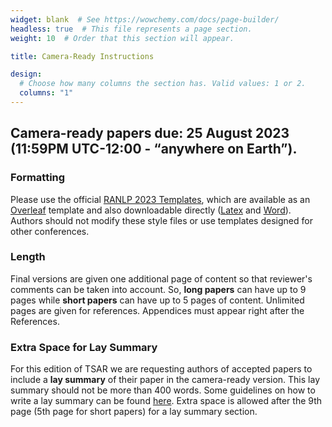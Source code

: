 ```yaml
---
widget: blank  # See https://wowchemy.com/docs/page-builder/
headless: true  # This file represents a page section.
weight: 10  # Order that this section will appear.

title: Camera-Ready Instructions

design:
  # Choose how many columns the section has. Valid values: 1 or 2.
  columns: "1"
---
```


## Camera-ready papers due: 25 August 2023 (11:59PM UTC-12:00 - “anywhere on Earth”).

### Formatting

Please use the official [RANLP 2023 Templates](http://ranlp.org/ranlp2023/index.php/submissions/), which are available as an [Overleaf](https://www.overleaf.com/latex/templates/instructions-for-ranlp-2023-proceedings/dwjrqsgfrrgm) template and also downloadable directly ([Latex](http://ranlp.org/ranlp2023/Templates/ranlp2023-LaTeX.zip) and [Word](http://ranlp.org/ranlp2023/Templates/ranlp2023-word.docx)). Authors should not modify these style files or use templates designed for other conferences.

### Length

Final versions are given one additional page of content so that reviewer's comments can be taken into account. So, **long papers** can have up to 9 pages while **short papers** can have up to 5 pages of content. 
Unlimited pages are given for references.
Appendices must appear right after the References.

### Extra Space for Lay Summary

For this edition of TSAR we are requesting authors of accepted papers to include a **lay summary** of their paper in the camera-ready version.
This lay summary should not be more than 400 words. Some guidelines on how to write a lay summary can be found [here](https://elifesciences.org/inside-elife/85518309/plain-language-summaries-how-to-write-an-elife-digest). 
Extra space is allowed after the 9th page (5th page for short papers) for a lay summary section.

